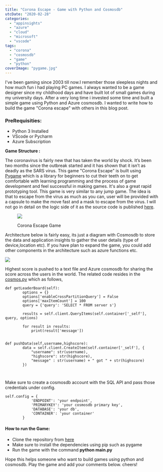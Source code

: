 ```yaml
---
title: "Corona Escape - Game with Python and Cosmosdb"
utcDate: "2020-02-28"
categories: 
  - "appinsights"
  - "azure"
  - "cloud"
  - "microsoft"
  - "vscode"
tags: 
  - "corona"
  - "cosmosdb"
  - "game"
  - "python"
coverImage: "pygame.jpg"
---
```


I've been gaming since 2003 till now.I remember those sleepless nights and how much fun i had playing PC games. I always wanted to be a game designer since my childhood days and have built lot of small games during my university days. After a very long time i invested some time and built a simple game using Python and Azure cosmosdb. I wanted to write how to build the game "Corona escape" with others in this blog post.

### PreRequisities:

- Python 3 Installed
- VScode or Pycharm
- Azure Subscription

**Game Structure :**

The coronavirus is fairly new that has taken the world by shock. It’s been two months since the outbreak started and it has shown that it isn’t as deadly as the SARS virus. This game "Corona Escape" is built using [Pygame](https://www.pygame.org/news) which is a library for beginners to cut their teeth on to get comfortable with learning programming and the process of game development and feel successful in making games. It's also a great rapid prototyping tool. This game is very similar to any jump game. The idea is that to escape from the virus as much as you can, user will be provided with a capsule to make the move fast and a mask to escape from the virus. I will not go in detail on the logic side of it as the source code is published [here](https://github.com/sajeetharan/Corona-escape/blob/master/main.py).

<figure>

![](https://sajeetharan.wordpress.com/wp-content/uploads/2020/02/game-01.jpg?w=1024)

<figcaption>

Corona Escape Game

</figcaption>

</figure>

Architecture below is fairly easy, its just a diagram with Cosmosdb to store the data and application insights to gather the user details (type of device,location etc). If you have plan to expand the game, you could add other components in the architecture such as azure functions etc.

![](https://sajeetharan.wordpress.com/wp-content/uploads/2020/02/demo.jpg?w=809)

Highest score is pushed to a text file and Azure cosmosdb for sharing the score across the users in the world. The related code resides in the [cosmos.py](https://github.com/sajeetharan/Corona-escape/blob/master/cosmos.py) which as follows,

```
def getLeaderBoard(self):
        options = {}
        options['enableCrossPartitionQuery'] = False
        options['maxItemCount'] = 100
        query = {'query': 'SELECT * FROM server s'}

        results = self.client.QueryItems(self.container['_self'], query, options)

        for result in results:
            print(result['message'])


def pushData(self,username,highscore):
        data = self.client.CreateItem(self.container['_self'], {
            "username": str(username),
            "highscore": str(highscore),
            "message" : str(username) + " got " + str(highscore)
        })

 
```

Make sure to create a cosmosdb account with the SQL API and pass those credentials under config.

```
self.config = {
            'ENDPOINT': 'your endpoint',
            'PRIMARYKEY': 'your cosmosdb primary key',
            'DATABASE': 'your db',
            'CONTAINER': 'your container'
        }
```

#### How to run the Game:

- Clone the repository from [here](https://github.com/sajeetharan/Corona-escape)
- Make sure to install the dependencies using pip such as pygame
- Run the game with the command **python main.py**

Hope this helps someone who want to build games using python and cosmosdb. Play the game and add your comments below. cheers!
